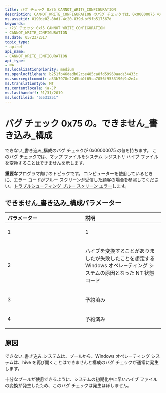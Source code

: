 ```yaml
---
title: バグ チェック 0x75 CANNOT_WRITE_CONFIGURATION
description: CANNOT_WRITE_CONFIGURATION のバグ チェックでは、0x00000075 の値を持ちます。 このバグ チェックでは、マップ ファイルをシステム レジストリ ハイブ ファイルを変換することはできませんを示します。
ms.assetid: 0190de02-8bd1-4c20-839d-bf9fb517567d
keywords:
- バグ チェック 0x75 CANNOT_WRITE_CONFIGURATION
- CANNOT_WRITE_CONFIGURATION
ms.date: 05/23/2017
topic_type:
- apiref
api_name:
- CANNOT_WRITE_CONFIGURATION
api_type:
- NA
ms.localizationpriority: medium
ms.openlocfilehash: b251fb46dadb02cbe485ca8fd59960aade34433c
ms.sourcegitcommit: a33b7978e22d5bb9f65ca7056f955319049a2e4c
ms.translationtype: MT
ms.contentlocale: ja-JP
ms.lasthandoff: 01/31/2019
ms.locfileid: "56531251"
---
```

# <a name="bug-check-0x75-cannotwriteconfiguration"></a>バグ チェック 0x75 の。できません\_書き込み\_構成


できない\_書き込み\_構成のバグ チェックが 0x00000075 の値を持ちます。 このバグ チェックでは、マップ ファイルをシステム レジストリ ハイブ ファイルを変換することはできませんを示します。

**重要な**プログラマ向けのトピックです。 コンピューターを使用しているときに、エラー コードがブルー スクリーンが受信した顧客の場合を参照してください。[トラブルシューティング ブルー スクリーン エラー](https://windows.microsoft.com/windows-10/troubleshoot-blue-screen-errors)します。

## <a name="cannotwriteconfiguration-parameters"></a>できません\_書き込み\_構成パラメーター


<table>
<colgroup>
<col width="50%" />
<col width="50%" />
</colgroup>
<thead>
<tr class="header">
<th align="left">パラメーター</th>
<th align="left">説明</th>
</tr>
</thead>
<tbody>
<tr class="odd">
<td align="left"><p>1</p></td>
<td align="left"><p>1</p></td>
</tr>
<tr class="even">
<td align="left"><p>2</p></td>
<td align="left"><p>ハイブを変換することがありましたが失敗したことを想定する Windows オペレーティング システムの原因となった NT 状態コード</p></td>
</tr>
<tr class="odd">
<td align="left"><p>3</p></td>
<td align="left"><p>予約済み</p></td>
</tr>
<tr class="even">
<td align="left"><p>4</p></td>
<td align="left"><p>予約済み</p></td>
</tr>
</tbody>
</table>

 

<a name="cause"></a>原因
-----

できない\_書き込み\_システムは、プールから、Windows オペレーティング システムは、hive を再び開くことはできませんと構成のバグ チェックが通常に発生します。

十分なプールが使用できるように、システムの初期化中に早いハイブ ファイルの変換が発生したため、このバグ チェックは発生ほぼしません。

 

 




